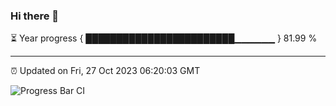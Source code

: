 ### Hi there 👋

⏳ Year progress { ████████████████████████▁▁▁▁▁▁ } 81.99 %

---

⏰ Updated on Fri, 27 Oct 2023 06:20:03 GMT

![Progress Bar CI](https://github.com/liununu/liununu/workflows/Progress%20Bar%20CI/badge.svg)
